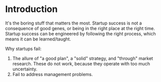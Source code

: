 # Introduction
It's the boring stuff that matters the most. Startup success is not a consequence of good genes, or being in the right place at the right time. Startup success can be engineered by following the right process, which means it can be learned/taught.

Why startups fail:
1. The allure of "a good plan", a "solid" strategy, and "through" market research. These do not work, because they operate with too much uncertainty. 
2. Fail to address management problems. 
